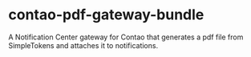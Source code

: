 # contao-pdf-gateway-bundle
A Notification Center gateway for Contao that generates a pdf file from SimpleTokens and attaches it to notifications.
